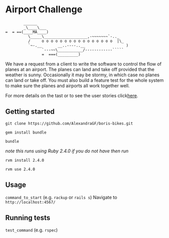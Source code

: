 Airport Challenge
=================

```
        ______
        _\____\___
=  = ==(____MA____)
          \_____\___________________,-~~~~~~~`-.._
          /     o o o o o o o o o o o o o o o o  |\_
          `~-.__       __..----..__                  )
                `---~~\___________/------------`````
                =  ===(_________)

```



We have a request from a client to write the software to control the flow of planes at an airport. The planes can land and take off provided that the weather is sunny. Occasionally it may be stormy, in which case no planes can land or take off. You must also build a feature test for the whole system to make sure the planes and airports all work together well. 

For more details on the tast or to see the user stories click[here](https://github.com/Tagrand/airport_challenge/blob/master/instructions.md).


## Getting started

`git clone https://github.com/AlexandraGF/boris-bikes.git`

`gem install bundle`

`bundle`

*note this runs using Ruby 2.4.0 if you do not have then run* 

`rvm install 2.4.0`

`rvm use 2.4.0`


## Usage

`command_to_start` (e.g. `rackup` or `rails s`)
Navigate to `http://localhost:4567/`


## Running tests

`test_command` (e.g. `rspec`)
